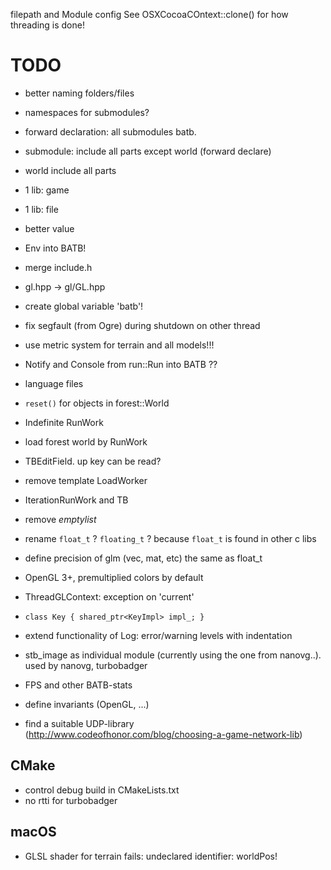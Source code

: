 filepath and Module config
See OSXCocoaCOntext::clone() for how threading is done!

# TODO
* better naming folders/files
* namespaces for submodules?
* forward declaration: all submodules batb. 
* submodule: include all parts except world (forward declare)
* world include all parts
* 1 lib: game
* 1 lib: file
* better value
* Env into BATB!
* merge include.h
* gl.hpp -> gl/GL.hpp
* create global variable 'batb'!
* fix segfault (from Ogre) during shutdown on other thread
* use metric system for terrain and all models!!!
* Notify and Console from run::Run into BATB ??
* language files
* `reset()` for objects in forest::World
* Indefinite RunWork
* load forest world by RunWork
* TBEditField. up key can be read?
* remove template LoadWorker
* IterationRunWork and TB
* remove _emptylist_

* rename `float_t` ?  `floating_t` ? because `float_t` is found in other c libs
* define precision of glm (vec, mat, etc) the same as float_t 
* OpenGL 3+, premultiplied colors by default
* ThreadGLContext: exception on 'current'
* `class Key { shared_ptr<KeyImpl> impl_; }`
* extend functionality of Log: error/warning levels with indentation
* stb_image as individual module (currently using the one from nanovg..). used by nanovg, turbobadger
* FPS and other BATB-stats
* define invariants (OpenGL, ...)
* find a suitable UDP-library (http://www.codeofhonor.com/blog/choosing-a-game-network-lib)

## CMake

* control debug build in CMakeLists.txt
* no rtti for turbobadger

## macOS
* GLSL shader for terrain fails: undeclared identifier: worldPos!
